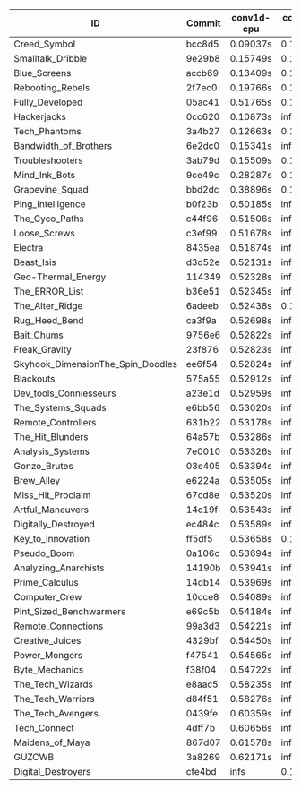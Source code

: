 |ID|Commit|conv1d-cpu|conv1d-gpu|DWSPConv2D-gpu|gemm-gpu|avg|
|-|-|-|-|-|-|-|
|Creed_Symbol|bcc8d5|0.09037s|0.10424s|3.18614s|1.94673s|1.33187s|
|Smalltalk_Dribble|9e29b8|0.15749s|0.13131s|3.23633s|2.13296s|1.41452s|
|Blue_Screens|accb69|0.13409s|0.14421s|3.26248s|2.13607s|1.41921s|
|Rebooting_Rebels|2f7ec0|0.19766s|0.16094s|3.31131s|2.12273s|1.44816s|
|Fully_Developed|05ac41|0.51765s|0.15880s|3.76657s|2.62063s|1.76591s|
|Hackerjacks|0cc620|0.10873s|infs|infs|2.04800s|infs|
|Tech_Phantoms|3a4b27|0.12663s|0.17098s|infs|4.57864s|infs|
|Bandwidth_of_Brothers|6e2dc0|0.15341s|infs|infs|2.29070s|infs|
|Troubleshooters|3ab79d|0.15509s|0.13358s|infs|4.61971s|infs|
|Mind_Ink_Bots|9ce49c|0.28287s|0.14823s|infs|4.63268s|infs|
|Grapevine_Squad|bbd2dc|0.38896s|0.18159s|infs|4.66567s|infs|
|Ping_Intelligence|b0f23b|0.50185s|infs|infs|4.66445s|infs|
|The_Cyco_Paths|c44f96|0.51506s|infs|infs|4.71488s|infs|
|Loose_Screws|c3ef99|0.51678s|infs|infs|4.63209s|infs|
|Electra|8435ea|0.51874s|infs|infs|4.64984s|infs|
|Beast_Isis|d3d52e|0.52131s|infs|infs|4.64958s|infs|
|Geo-Thermal_Energy|114349|0.52328s|infs|infs|4.65554s|infs|
|The_ERROR_List|b36e51|0.52345s|infs|infs|4.60700s|infs|
|The_Alter_Ridge|6adeeb|0.52438s|0.16728s|infs|4.63195s|infs|
|Rug_Heed_Bend|ca3f9a|0.52698s|infs|infs|4.57294s|infs|
|Bait_Chums|9756e6|0.52822s|infs|infs|4.68970s|infs|
|Freak_Gravity|23f876|0.52823s|infs|infs|4.73775s|infs|
|Skyhook_DimensionThe_Spin_Doodles|ee6f54|0.52824s|infs|infs|4.64691s|infs|
|Blackouts|575a55|0.52912s|infs|infs|4.69236s|infs|
|Dev_tools_Conniesseurs|a23e1d|0.52959s|infs|infs|4.63932s|infs|
|The_Systems_Squads|e6bb56|0.53020s|infs|infs|4.71343s|infs|
|Remote_Controllers|631b22|0.53178s|infs|infs|4.71271s|infs|
|The_Hit_Blunders|64a57b|0.53286s|infs|infs|4.67855s|infs|
|Analysis_Systems|7e0010|0.53326s|infs|infs|4.67420s|infs|
|Gonzo_Brutes|03e405|0.53394s|infs|infs|4.71575s|infs|
|Brew_Alley|e6224a|0.53505s|infs|infs|4.66606s|infs|
|Miss_Hit_Proclaim|67cd8e|0.53520s|infs|infs|4.71472s|infs|
|Artful_Maneuvers|14c19f|0.53543s|infs|infs|4.58121s|infs|
|Digitally_Destroyed|ec484c|0.53589s|infs|infs|4.69986s|infs|
|Key_to_Innovation|ff5df5|0.53658s|0.16172s|infs|4.64031s|infs|
|Pseudo_Boom|0a106c|0.53694s|infs|infs|4.70862s|infs|
|Analyzing_Anarchists|14190b|0.53941s|infs|infs|4.66899s|infs|
|Prime_Calculus|14db14|0.53969s|infs|infs|4.71174s|infs|
|Computer_Crew|10cce8|0.54089s|infs|infs|4.71400s|infs|
|Pint_Sized_Benchwarmers|e69c5b|0.54184s|infs|infs|4.70636s|infs|
|Remote_Connections|99a3d3|0.54221s|infs|infs|4.66043s|infs|
|Creative_Juices|4329bf|0.54450s|infs|infs|4.68258s|infs|
|Power_Mongers|f47541|0.54565s|infs|infs|4.69812s|infs|
|Byte_Mechanics|f38f04|0.54722s|infs|infs|4.65996s|infs|
|The_Tech_Wizards|e8aac5|0.58235s|infs|infs|5.01959s|infs|
|The_Tech_Warriors|d84f51|0.58276s|infs|infs|4.99120s|infs|
|The_Tech_Avengers|0439fe|0.60359s|infs|infs|4.96766s|infs|
|Tech_Connect|4dff7b|0.60656s|infs|infs|4.95529s|infs|
|Maidens_of_Maya|867d07|0.61578s|infs|infs|4.94945s|infs|
|GUZCWB|3a8269|0.62171s|infs|infs|4.93491s|infs|
|Digital_Destroyers|cfe4bd|infs|0.13942s|3.28239s|2.18247s|infs|
